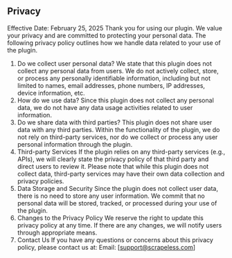 ## Privacy

Effective Date: February 25, 2025
Thank you for using our plugin. We value your privacy and are committed to protecting your personal data. The following privacy policy outlines how we handle data related to your use of the plugin.

1. Do we collect user personal data?
   We state that this plugin does not collect any personal data from users. We do not actively collect, store, or process any personally identifiable information, including but not limited to names, email addresses, phone numbers, IP addresses, device information, etc.
2. How do we use data?
   Since this plugin does not collect any personal data, we do not have any data usage activities related to user information.
3. Do we share data with third parties?
   This plugin does not share user data with any third parties. Within the functionality of the plugin, we do not rely on third-party services, nor do we collect or process any user personal information through the plugin.
4. Third-party Services
   If the plugin relies on any third-party services (e.g., APIs), we will clearly state the privacy policy of that third party and direct users to review it. Please note that while this plugin does not collect data, third-party services may have their own data collection and privacy policies.
5. Data Storage and Security
   Since the plugin does not collect user data, there is no need to store any user information. We commit that no personal data will be stored, tracked, or processed during your use of the plugin.
6. Changes to the Privacy Policy
   We reserve the right to update this privacy policy at any time. If there are any changes, we will notify users through appropriate means.
7. Contact Us
   If you have any questions or concerns about this privacy policy, please contact us at:
   Email: [support@scrapeless.com]
